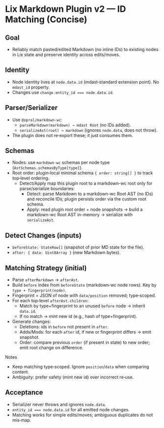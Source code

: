 # Lix Markdown Plugin v2 — ID Matching (Concise)

## Goal

- Reliably match pasted/edited Markdown (no inline IDs) to existing nodes in Lix state and preserve identity across edits/moves.

## Identity

- Node identity lives at `node.data.id` (mdast‑standard extension point). No `mdast_id` property.
- Changes use `change.entity_id === node.data.id`.

## Parser/Serializer

- Use `@opral/markdown-wc`:
  - `parseMarkdown(markdown) → mdast Root` (no IDs added).
  - `serializeAst(root) → markdown` (ignores `node.data`, does not throw).
- The plugin does not re‑export these; it just consumes them.

## Schemas

- Nodes: use `markdown-wc` schemas per node type (`AstSchemas.schemasByType[type]`).
- Root order: plugin‑local minimal schema `{ order: string[] }` to track top‑level ordering.
  - Detect/Apply map this plugin root to a markdown-wc root only for parse/serialize boundaries:
    - Detect: parse Markdown to a markdown-wc Root AST (no IDs) and reconcile IDs; plugin persists order via the custom root schema.
    - Apply: read plugin root order + node snapshots → build a markdown-wc Root AST in-memory → serialize with `serializeAst`.

## Detect Changes (inputs)

- `beforeState: StateRow[]` (snapshot of prior MD state for the file).
- `after: { data: Uint8Array }` (new Markdown bytes).

## Matching Strategy (initial)

- Parse `afterMarkdown` → `afterAst`.
- Build `before` index from `beforeState` (markdown‑wc node rows). Key by `type + fingerprint(node)`.
- Fingerprint = JSON of node with `data/position` removed; type‑scoped.
- For each top‑level `afterAst.children`:
  - Match by type+fingerprint to an unused `before` node → inherit `data.id`.
  - If no match → mint new id (e.g., hash of type+fingerprint).
- Generate changes:
  - Deletions: ids in `before` not present in `after`.
  - Adds/Mods: for each `after` id, if new or fingerprint differs → emit snapshot.
  - Order: compare previous `order` (if present in state) to new order; emit root change on difference.

Notes
- Keep matching type‑scoped. Ignore `position`/`data` when comparing content.
- Ambiguity: prefer safety (mint new id) over incorrect re‑use.

## Acceptance

- Serializer never throws and ignores `node.data`.
- `entity_id === node.data.id` for all emitted node changes.
- Matching works for simple edits/moves; ambiguous duplicates do not mis‑map.
